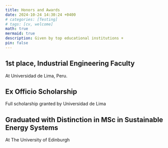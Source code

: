 ```yaml
---
title: Honors and Awards
date: 2024-10-24 14:30:24 +0400
# categories: [Testing]
# tags: [cv, welcome]
math: true
mermaid: true
description: Given by top educational institutions +
pin: false
---
```


<div id="post-list" class="flex-grow-1 px-xl-1">

  <article class="card-wrapper card">
    <a target="_blank" class="post-preview row g-0 flex-md-row-reverse">
      <div class="col-md-12">
        <div class="card-body">
          <h1 class="card-title my-2 mt-md-0">1st place, Industrial Engineering Faculty</h1>
          <div class="card-text content mt-0 mb-3">
            <p>At Universidad de Lima, Peru.</p>
          </div>
        </div>
      </div>
    </a>
  </article>

  <article class="card-wrapper card">
    <a target="_blank" class="post-preview row g-0 flex-md-row-reverse">
      <div class="col-md-12">
        <div class="card-body">
          <h1 class="card-title my-2 mt-md-0">Ex Officio Scholarship</h1>
          <div class="card-text content mt-0 mb-3">
            <p>Full scholarship granted by Universidad de Lima</p>
          </div>
        </div>
      </div>
    </a>
  </article>

  <article class="card-wrapper card">
    <a target="_blank" class="post-preview row g-0 flex-md-row-reverse">
      <div class="col-md-12">
        <div class="card-body">
          <h1 class="card-title my-2 mt-md-0">Graduated with Distinction in MSc in Sustainable Energy Systems</h1>
          <div class="card-text content mt-0 mb-3">
            <p>At The University of Edinburgh</p>
          </div>
        </div>
      </div>
    </a>
  </article>

</div>